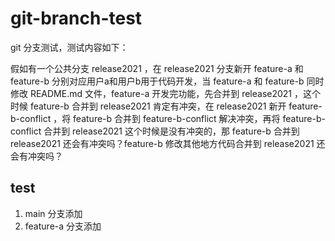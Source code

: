 # git-branch-test

git 分支测试，测试内容如下：

假如有一个公共分支 release2021 ，在 release2021 分支新开 feature-a 和 feature-b 分别对应用户a和用户b用于代码开发，当 feature-a 和 feature-b 同时修改 README.md 文件，feature-a 开发完功能，先合并到 release2021 ，这个时候 feature-b 合并到 release2021 肯定有冲突，在 release2021 新开 feature-b-conflict ，将 feature-b 合并到 feature-b-conflict 解决冲突，再将 feature-b-conflict 合并到 release2021 这个时候是没有冲突的，那 feature-b 合并到 release2021 还会有冲突吗？feature-b 修改其他地方代码合并到 release2021 还会有冲突吗？

## test

1. main 分支添加
2. feature-a 分支添加
